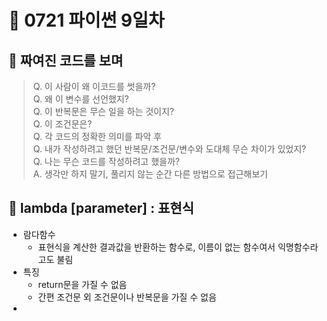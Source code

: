 # 📑 0721 파이썬 9일차

## 📌 짜여진 코드를 보며
> Q. 이 사람이 왜 이코드를 썻을까? <br>
> Q. 왜 이 변수를 선언했지? <br>
> Q. 이 반복문은 무슨 일을 하는 것이지? <br>
> Q. 이 조건문은? <br>
> Q. 각 코드의 정확한 의미를 파악 후 <br>
> Q.  내가 작성하려고 했던 반복문/조건문/변수와 도대체 무슨 차이가 있었지? <br>
> Q. 나는 무슨 코드를 작성하려고 했을까? <br>
> A. 생각만 하지 말기, 풀리지 않는 순간 다른 방법으로 접근해보기

## 📌 lambda [parameter] : 표현식
- 람다함수
  - 표현식을 계산한 결과값을 반환하는 함수로, 이름이 없는 함수여서 익명함수라고도 불림
- 특징
  - return문을 가질 수 없음
  - 간편 조건문 외 조건문이나 반복문을 가질 수 없음
- 